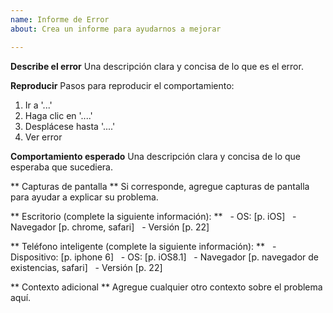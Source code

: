 ```yaml
---
name: Informe de Error
about: Crea un informe para ayudarnos a mejorar

---
```


**Describe el error**
Una descripción clara y concisa de lo que es el error.

**Reproducir**
Pasos para reproducir el comportamiento:
1. Ir a '...'
2. Haga clic en '....'
3. Desplácese hasta '....'
4. Ver error

**Comportamiento esperado**
Una descripción clara y concisa de lo que esperaba que sucediera.

** Capturas de pantalla **
Si corresponde, agregue capturas de pantalla para ayudar a explicar su problema.

** Escritorio (complete la siguiente información): **
  - OS: [p. iOS]
  - Navegador [p. chrome, safari]
  - Versión [p. 22]

** Teléfono inteligente (complete la siguiente información): **
  - Dispositivo: [p. iphone 6]
  - OS: [p. iOS8.1]
  - Navegador [p. navegador de existencias, safari]
  - Versión [p. 22]

** Contexto adicional **
Agregue cualquier otro contexto sobre el problema aquí.

